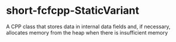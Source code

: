 # short-fcfcpp-StaticVariant
A CPP class that stores data in internal data fields and, if necessary, allocates memory from the heap when there is insufficient memory
